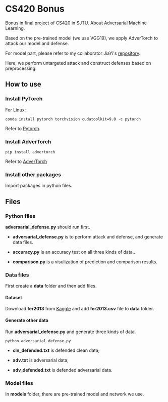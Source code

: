 # CS420 Bonus
Bonus in final project of CS420 in SJTU. About Adversarial Machine Learning.

Based on the pre-trained model (we use VGG19), we apply AdverTorch to attack our model and defense.

For model part, please refer to my collaborator JiaYi's [repository](https://github.com/JiayiXuDaisy/Machine-Learning/tree/master/Prj/Module%20B).

Here, we perform untargeted attack and construct defenses based on preprocessing.

## How to use
### Install PyTorch
For Linux:
```
conda install pytorch torchvision cudatoolkit=9.0 -c pytorch
```
Refer to [Pytorch](https://pytorch.org/).

### Install AdverTorch
```
pip install advertorch
```
Refer to [AdverTorch](https://github.com/BorealisAI/advertorch.git)

### Install other packages
Import packages in python files.

## Files
### Python files
**adversarial_defense.py** should run first.

* **adversarial_defense.py** is to perform attack and defense, and generate data files.

* **accuracy.py** is an accuracy test on all three kinds of data..

* **comparison.py** is a visulization of prediction and comparison results.

### Data files
First create a **data** folder and then add files.

#### Dataset
Download **fer2013** from [Kaggle](https://www.kaggle.com/c/challenges-in-representation-learning-facial-expression-recognition-challenge) and add **fer2013.csv** file to **data** folder.

#### Generate other data
Run **adversarial_defense.py** and generate three kinds of data.
```
python adversarial_defense.py
```
* **cln_defended.txt** is defended clean data;

* **adv.txt** is adversarial data;

* **adv_defended.txt** is defended adversarial data.

### Model files
In **models** folder, there are pre-trained model and network we use.
